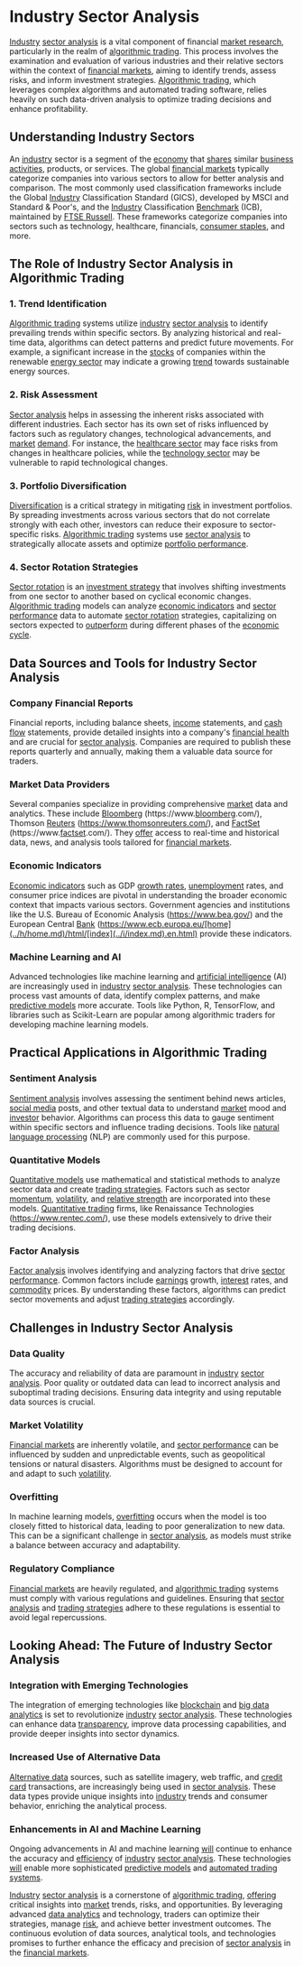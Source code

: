 # Industry Sector Analysis

[Industry](../i/industry.md) [sector analysis](../s/sector_analysis.md) is a vital component of financial [market research](../m/market_research.md), particularly in the realm of [algorithmic trading](../a/algorithmic_trading.md). This process involves the examination and evaluation of various industries and their relative sectors within the context of [financial markets](../f/financial_market.md), aiming to identify trends, assess risks, and inform investment strategies. [Algorithmic trading](../a/algorithmic_trading.md), which leverages complex algorithms and automated trading software, relies heavily on such data-driven analysis to optimize trading decisions and enhance profitability.

## Understanding Industry Sectors

An [industry](../i/industry.md) sector is a segment of the [economy](../e/economy.md) that [shares](../s/shares.md) similar [business activities](../b/business_activities.md), products, or services. The global [financial markets](../f/financial_market.md) typically categorize companies into various sectors to allow for better analysis and comparison. The most commonly used classification frameworks include the Global [Industry](../i/industry.md) Classification Standard (GICS), developed by MSCI and Standard & Poor's, and the [Industry](../i/industry.md) Classification [Benchmark](../b/benchmark.md) (ICB), maintained by [FTSE Russell](../f/ftse_russell.md). These frameworks categorize companies into sectors such as technology, healthcare, financials, [consumer staples](../c/consumer_staples.md), and more.

## The Role of Industry Sector Analysis in Algorithmic Trading

### 1. Trend Identification

[Algorithmic trading](../a/algorithmic_trading.md) systems utilize [industry](../i/industry.md) [sector analysis](../s/sector_analysis.md) to identify prevailing trends within specific sectors. By analyzing historical and real-time data, algorithms can detect patterns and predict future movements. For example, a significant increase in the [stocks](../s/stock.md) of companies within the renewable [energy sector](../e/energy_sector.md) may indicate a growing [trend](../t/trend.md) towards sustainable energy sources.

### 2. Risk Assessment

[Sector analysis](../s/sector_analysis.md) helps in assessing the inherent risks associated with different industries. Each sector has its own set of risks influenced by factors such as regulatory changes, technological advancements, and [market](../m/market.md) [demand](../d/demand.md). For instance, the [healthcare sector](../h/healthcare_sector.md) may face risks from changes in healthcare policies, while the [technology sector](../t/technology_sector.md) may be vulnerable to rapid technological changes.

### 3. Portfolio Diversification

[Diversification](../d/diversification.md) is a critical strategy in mitigating [risk](../r/risk.md) in investment portfolios. By spreading investments across various sectors that do not correlate strongly with each other, investors can reduce their exposure to sector-specific risks. [Algorithmic trading](../a/algorithmic_trading.md) systems use [sector analysis](../s/sector_analysis.md) to strategically allocate assets and optimize [portfolio performance](../p/portfolio_performance.md).

### 4. Sector Rotation Strategies

[Sector rotation](../s/sector_rotation.md) is an [investment strategy](../i/investment_strategy.md) that involves shifting investments from one sector to another based on cyclical economic changes. [Algorithmic trading](../a/algorithmic_trading.md) models can analyze [economic indicators](../e/economic_indicators.md) and [sector performance](../s/sector_performance.md) data to automate [sector rotation](../s/sector_rotation.md) strategies, capitalizing on sectors expected to [outperform](../o/outperform.md) during different phases of the [economic cycle](../e/economic_cycle.md).

## Data Sources and Tools for Industry Sector Analysis

### Company Financial Reports

Financial reports, including balance sheets, [income](../i/income.md) statements, and [cash flow](../c/cash_flow.md) statements, provide detailed insights into a company's [financial health](../f/financial_health.md) and are crucial for [sector analysis](../s/sector_analysis.md). Companies are required to publish these reports quarterly and annually, making them a valuable data source for traders.

### Market Data Providers

Several companies specialize in providing comprehensive [market](../m/market.md) data and analytics. These include [Bloomberg](../b/bloomberg.md) (https://www.[bloomberg](../b/bloomberg.md).com/), Thomson [Reuters](../r/reuters.md) (https://www.thomsonreuters.com/), and [FactSet](../f/factset.md) (https://www.[factset](../f/factset.md).com/). They [offer](../o/offer.md) access to real-time and historical data, news, and analysis tools tailored for [financial markets](../f/financial_market.md).

### Economic Indicators

[Economic indicators](../e/economic_indicators.md) such as GDP [growth rates](../g/growth_rates_in_trading.md), [unemployment](../u/unemployment.md) rates, and consumer price indices are pivotal in understanding the broader economic context that impacts various sectors. Government agencies and institutions like the U.S. Bureau of Economic Analysis (https://www.bea.gov/) and the European Central [Bank](../b/bank.md) (https://www.ecb.europa.eu/[home](../h/home.md)/html/[index](../i/index.md).en.html) provide these indicators.

### Machine Learning and AI

Advanced technologies like machine learning and [artificial intelligence](../a/artificial_intelligence_in_trading.md) (AI) are increasingly used in [industry](../i/industry.md) [sector analysis](../s/sector_analysis.md). These technologies can process vast amounts of data, identify complex patterns, and make [predictive models](../p/predictive_models_in_trading.md) more accurate. Tools like Python, R, TensorFlow, and libraries such as Scikit-Learn are popular among algorithmic traders for developing machine learning models.

## Practical Applications in Algorithmic Trading

### Sentiment Analysis

[Sentiment analysis](../s/sentiment_analysis.md) involves assessing the sentiment behind news articles, [social media](../s/social_media.md) posts, and other textual data to understand [market](../m/market.md) mood and [investor](../i/investor.md) behavior. Algorithms can process this data to gauge sentiment within specific sectors and influence trading decisions. Tools like [natural language processing](../n/natural_language_processing_(nlp)_in_trading.md) (NLP) are commonly used for this purpose.

### Quantitative Models

[Quantitative models](../q/quantitative_models.md) use mathematical and statistical methods to analyze sector data and create [trading strategies](../t/trading_strategies.md). Factors such as sector [momentum](../m/momentum.md), [volatility](../v/volatility.md), and [relative strength](../r/relative_strength.md) are incorporated into these models. [Quantitative trading](../q/quantitative_trading.md) firms, like Renaissance Technologies (https://www.rentec.com/), use these models extensively to drive their trading decisions.

### Factor Analysis

[Factor analysis](../f/factor_analysis.md) involves identifying and analyzing factors that drive [sector performance](../s/sector_performance.md). Common factors include [earnings](../e/earnings.md) growth, [interest](../i/interest.md) rates, and [commodity](../c/commodity.md) prices. By understanding these factors, algorithms can predict sector movements and adjust [trading strategies](../t/trading_strategies.md) accordingly.

## Challenges in Industry Sector Analysis

### Data Quality

The accuracy and reliability of data are paramount in [industry](../i/industry.md) [sector analysis](../s/sector_analysis.md). Poor quality or outdated data can lead to incorrect analysis and suboptimal trading decisions. Ensuring data integrity and using reputable data sources is crucial.

### Market Volatility

[Financial markets](../f/financial_market.md) are inherently volatile, and [sector performance](../s/sector_performance.md) can be influenced by sudden and unpredictable events, such as geopolitical tensions or natural disasters. Algorithms must be designed to account for and adapt to such [volatility](../v/volatility.md).

### Overfitting

In machine learning models, [overfitting](../o/overfitting.md) occurs when the model is too closely fitted to historical data, leading to poor generalization to new data. This can be a significant challenge in [sector analysis](../s/sector_analysis.md), as models must strike a balance between accuracy and adaptability.

### Regulatory Compliance

[Financial markets](../f/financial_market.md) are heavily regulated, and [algorithmic trading](../a/algorithmic_trading.md) systems must comply with various regulations and guidelines. Ensuring that [sector analysis](../s/sector_analysis.md) and [trading strategies](../t/trading_strategies.md) adhere to these regulations is essential to avoid legal repercussions.

## Looking Ahead: The Future of Industry Sector Analysis

### Integration with Emerging Technologies

The integration of emerging technologies like [blockchain](../b/blockchain_in_trading.md) and [big data analytics](../b/big_data_analytics_in_trading.md) is set to revolutionize [industry](../i/industry.md) [sector analysis](../s/sector_analysis.md). These technologies can enhance data [transparency](../t/transparency.md), improve data processing capabilities, and provide deeper insights into sector dynamics.

### Increased Use of Alternative Data

[Alternative data](../a/alternative_data.md) sources, such as satellite imagery, web traffic, and [credit card](../c/credit_card.md) transactions, are increasingly being used in [sector analysis](../s/sector_analysis.md). These data types provide unique insights into [industry](../i/industry.md) trends and consumer behavior, enriching the analytical process.

### Enhancements in AI and Machine Learning

Ongoing advancements in AI and machine learning [will](../w/will.md) continue to enhance the accuracy and [efficiency](../e/efficiency.md) of [industry](../i/industry.md) [sector analysis](../s/sector_analysis.md). These technologies [will](../w/will.md) enable more sophisticated [predictive models](../p/predictive_models_in_trading.md) and [automated trading systems](../a/automated_trading_systems.md).

[Industry](../i/industry.md) [sector analysis](../s/sector_analysis.md) is a cornerstone of [algorithmic trading](../a/algorithmic_trading.md), [offering](../o/offering.md) critical insights into [market](../m/market.md) trends, risks, and opportunities. By leveraging advanced [data analytics](../d/data_analytics.md) and technology, traders can optimize their strategies, manage [risk](../r/risk.md), and achieve better investment outcomes. The continuous evolution of data sources, analytical tools, and technologies promises to further enhance the efficacy and precision of [sector analysis](../s/sector_analysis.md) in the [financial markets](../f/financial_market.md).